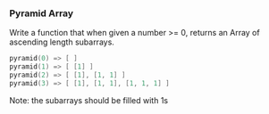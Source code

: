 ### Pyramid Array

Write a function that when given a number >= 0, returns an Array of ascending length subarrays.
```c
pyramid(0) => [ ]
pyramid(1) => [ [1] ]
pyramid(2) => [ [1], [1, 1] ]
pyramid(3) => [ [1], [1, 1], [1, 1, 1] ]
```
Note: the subarrays should be filled with 1s

